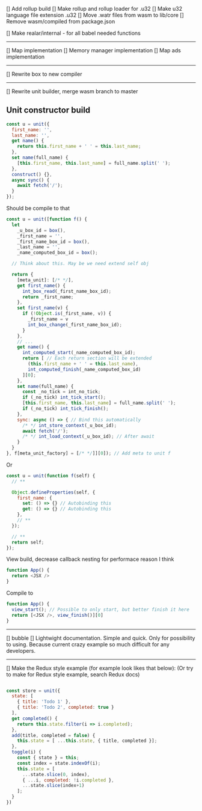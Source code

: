 
[] Add rollup build
[] Make rollup and rollup loader for .u32
  [] Make u32 language file extension .u32
[] Move .watr files from wasm to lib/core
[] Remove wasm/compiled from package.json


[] Make realar/internal - for all babel needed functions

---

[] Map implementation
  [] Memory manager implementation
  [] Map ads implementation

---

[] Rewrite box to new compiler

---

[] Rewrite unit builder, merge wasm branch to master

## Unit constructor build

```javascript
const u = unit({
  first_name: '',
  last_name: '',
  get name() {
    return this.first_name + ' ' = this.last_name;
  },
  set name(full_name) {
    [this.first_name, this.last_name] = full_name.split(' ');
  },
  construct() {},
  async sync() {
    await fetch('/');
  }
});
```

Should be compile to that

```javascript
const u = unit([function f() {
  let
    _u_box_id = box(),
    _first_name = '',
    _first_name_box_id = box(),
    _last_name = '',
    _name_computed_box_id = box();

  // Think about this. May be we need extend self obj

  return {
    [meta_unit]: [/* */],
    get first_name() {
      int_box_read(_first_name_box_id);
      return _first_name;
    },
    set first_name(v) {
      if (!Object.is(_first_name, v)) {
        _first_name = v
        int_box_change(_first_name_box_id);
      }
    },
    // ...
    get name() {
      int_computed_start(_name_computed_box_id);
      return [ // Each return section will be extended
        (this.first_name + ' ' = this.last_name),
        int_computed_finish(_name_computed_box_id)
      ][0];
    },
    set name(full_name) {
      const _no_tick = int_no_tick;
      if (_no_tick) int_tick_start();
      [this.first_name, this.last_name] = full_name.split(' ');
      if (_no_tick) int_tick_finish();
    },
    sync: async () => { // Bind this automatically
      /* */ int_store_context(_u_box_id);
      await fetch('/');
      /* */ int_load_context(_u_box_id); // After await
    }
  }
}, f[meta_unit_factory] = [/* */]][0]); // Add meta to unit f
```

Or

```javascript
const u = unit(function f(self) {
  // **

  Object.defineProperties(self, {
    first_name: {
      set: () => {} // Autobinding this
      get: () => {} // Autobinding this
    },
    // **
  });

  // **
  return self;
});

```

View build, decrease callback nesting for performace reason I think

```javascript
function App() {
  return <JSX />
}
```

Compile to

```javascript
function App() {
  view_start(); // Possible to only start, but better finish it here
  return [<JSX />, view_finish()][0]
}
```

---

[] bubble
[] Lightwight documentation. Simple and quick. Only for possibility to using. Because current crazy example so much difficult for any developers.

---

[] Make the Redux style example (for example look likes that below):
(Or try to make for Redux style example, search Redux docs)

```javascript

const store = unit({
  state: [
    { title: 'Todo 1' },
    { title: 'Todo 2', completed: true }
  ],
  get completed() {
    return this.state.filter(i => i.completed);
  },
  add(title, completed = false) {
    this.state = [ ...this.state, { title, completed }];
  },
  toggle(i) {
    const { state } = this;
    const index = state.indexOf(i);
    this.state = [
      ...state.slice(0, index),
      { ...i, completed: !i.completed },
      ...state.slice(index+1)
    ];
  }
})

```


